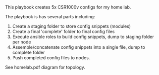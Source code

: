 This playbook creates 5x CSR1000v configs for my home lab. 

The playbook is has several parts including:
1. Create a staging folder to store config snippets (modules)
2. Create a final 'complete' folder to final config files
3. Execute ansible roles to build config snippets, dump to staging folder per node
4. Assemble/concatenate config snippets into a single file, dump to complete folder
5. Push completed config files to nodes.

See homelab.pdf diagram for topology.
